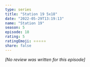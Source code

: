 ```yaml
---
type: series
title: "Station 19 5x18"
date: "2022-05-29T13:19:13"
name: "Station 19"
season: 5
episode: 18
rating: 5
ratingEmoji: ⭐️⭐️⭐️⭐️⭐️
share: false
---
```


*[No review was written for this episode]*
